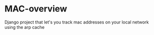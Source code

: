 # MAC-overview
 
Django project that let's you track mac addresses on your local network using the arp cache
